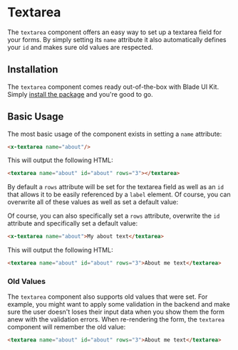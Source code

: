 # Textarea

The `textarea` component offers an easy way to set up a textarea field for your forms. By simply setting its `name` attribute it also automatically defines your `id` and makes sure old values are respected.

## Installation

The `textarea` component comes ready out-of-the-box with Blade UI Kit. Simply [install the package](/docs/{{version}}/installation) and you're good to go.

## Basic Usage

The most basic usage of the component exists in setting a `name` attribute:

```html
<x-textarea name="about"/>
```

This will output the following HTML:

```html
<textarea name="about" id="about" rows="3"></textarea>
```

By default a `rows` attribute will be set for the textarea field as well as an `id` that allows it to be easily referenced by a `label` element. Of course, you can overwrite all of these values as well as set a default value:

Of course, you can also specifically set a `rows` attribute, overwrite the `id` attribute and specifically set a default value:

```html
<x-textarea name="about">My about text</textarea>
```

This will output the following HTML:

```html
<textarea name="about" id="about" rows="3">About me text</textarea>
```

### Old Values

The `textarea` component also supports old values that were set. For example, you might want to apply some validation in the backend and make sure the user doesn't loses their input data when you show them the form anew with the validation errors. When re-rendering the form, the `textarea` component will remember the old value:

```html
<textarea name="about" id="about" rows="3">About me text</textarea>
```
